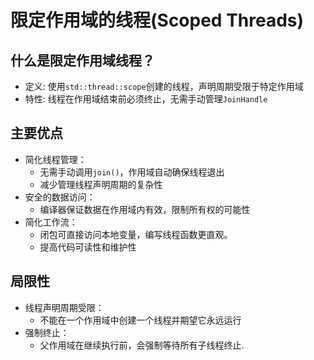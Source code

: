 # 限定作用域的线程(Scoped Threads)

## 什么是限定作用域线程？

- 定义: 使用`std::thread::scope`创建的线程，声明周期受限于特定作用域
- 特性: 线程在作用域结束前必须终止，无需手动管理`JoinHandle`

## 主要优点

- 简化线程管理：
    - 无需手动调用`join()`，作用域自动确保线程退出
    - 减少管理线程声明周期的复杂性
- 安全的数据访问：
    - 编译器保证数据在作用域内有效，限制所有权的可能性
- 简化工作流：
    - 闭包可直接访问本地变量，编写线程函数更直观。
    - 提高代码可读性和维护性

## 局限性

- 线程声明周期受限：
    - 不能在一个作用域中创建一个线程并期望它永远运行
- 强制终止：
    - 父作用域在继续执行前，会强制等待所有子线程终止.